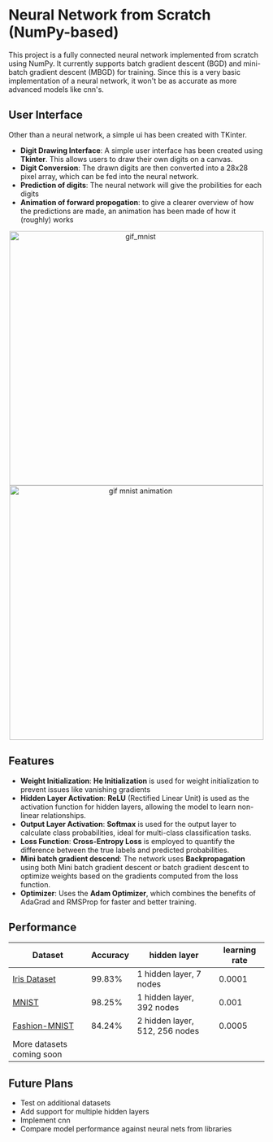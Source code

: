 # Neural Network from Scratch (NumPy-based)

This project is a fully connected neural network implemented from scratch using NumPy. It currently supports batch gradient descent (BGD) and mini-batch gradient descent (MBGD) for training. Since this is a very basic implementation of a neural network, it won't be as accurate as more advanced models like cnn's.

## User Interface

Other than a neural network, a simple ui has been created with TKinter.

- **Digit Drawing Interface**: A simple user interface has been created using **Tkinter**. This allows users to draw their own digits on a canvas.
- **Digit Conversion**: The drawn digits are then converted into a 28x28 pixel array, which can be fed into the neural network.
- **Prediction of digits**: The neural network will give the probilities for each digits
- **Animation of forward propogation**: to give a clearer overview of how the predictions are made, an animation has been made of how it (roughly) works

<p align="center">
  <img src="https://github.com/user-attachments/assets/2e059f5e-bef3-4382-9ee4-aae0188ef5c2" alt="gif_mnist", width="500">
  <img src="https://github.com/user-attachments/assets/c382c049-cc2a-4fb7-9dfe-ec5fa17777a02" alt="gif mnist animation", width="500">

</p>





## Features

- **Weight Initialization**: **He Initialization** is used for weight initialization to prevent issues like vanishing gradients
- **Hidden Layer Activation**: **ReLU** (Rectified Linear Unit) is used as the activation function for hidden layers, allowing the model to learn non-linear relationships.
- **Output Layer Activation**: **Softmax** is used for the output layer to calculate class probabilities, ideal for multi-class classification tasks.
- **Loss Function**: **Cross-Entropy Loss** is employed to quantify the difference between the true labels and predicted probabilities.
- **Mini batch gradient descend**: The network uses **Backpropagation** using both Mini batch gradient descent or batch gradient descent to optimize weights based on the gradients computed from the loss function.
- **Optimizer**: Uses the **Adam Optimizer**, which combines the benefits of AdaGrad and RMSProp for faster and better training.



## Performance

| Dataset       | Accuracy | hidden layer | learning rate |
|--------------|----------| -------- | ------- |
| [Iris Dataset](https://en.wikipedia.org/wiki/Iris_flower_data_set) | 99.83%    | 1 hidden layer, 7 nodes | 0.0001 | 
| [MNIST](https://en.wikipedia.org/wiki/MNIST_database) | 98.25%    | 1 hidden layer, 392 nodes | 0.001 |
| [Fashion-MNIST](https://github.com/zalandoresearch/fashion-mnist) | 84.24%    | 2 hidden layer, 512, 256 nodes | 0.0005 |
| More datasets coming soon


## Future Plans

- Test on additional datasets
- Add support for multiple hidden layers
- Implement cnn
- Compare model performance against neural nets from libraries

